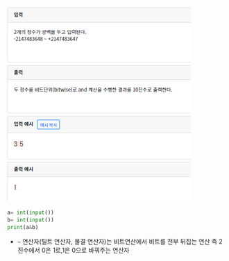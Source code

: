 

![1060](./img/1060.Png)

```python
a= int(input())
b= int(input())
print(a&b)
```

- `~` 연산자(틸트 연산자, 물결 연산자)는 비트연산에서 비트를 전부
  뒤집는 연산 즉 2진수에서 0은 1로,1은 0으로 바꿔주는 연산자

